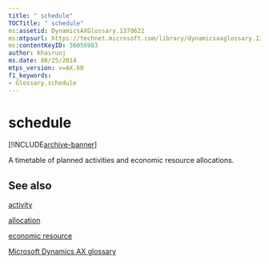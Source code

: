 ```yaml
---
title: " schedule"
TOCTitle: " schedule"
ms:assetid: DynamicsAXGlossary.1370622
ms:mtpsurl: https://technet.microsoft.com/library/dynamicsaxglossary.1370622(v=AX.60)
ms:contentKeyID: 36056983
author: Khairunj
ms.date: 08/25/2014
mtps_version: v=AX.60
f1_keywords:
- Glossary.schedule
---
```


# schedule


[!INCLUDE[archive-banner](includes/archive-banner.md)]

A timetable of planned activities and economic resource allocations.

## See also

[activity](activity.md)

[allocation](allocation.md)

[economic resource](economic-resource.md)

[Microsoft Dynamics AX glossary](glossary/microsoft-dynamics-ax-glossary.md)

  


